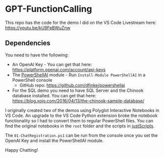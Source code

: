 # GPT-FunctionCalling

This repo has the code for the demo I did on the VS Code Livestream here:
https://youtu.be/kU9FeBWuZnw

## Dependencies

You need to have the following:

- An OpenAI Key - You can get that here: https://platform.openai.com/account/api-keys
- The [PowerShellAI](https://www.powershellgallery.com/packages/PowerShellAI) module - Run `Install-Module PowerShellAI` in a PowerShell console
    - GitHub repo: https://github.com/dfinke/powershellai
- For the SQL demo you need to have SQL Server and the Chinook database installed. You can get that here: https://blog.xojo.com/2016/04/13/the-chinook-sample-database/

I originally created two of the demos using Polyglot Interactive Notebooks in VS Code. An upgrade to the VS Code Python extension broke the notebook functionality so I had to convert them to regular PowerShell files. You can find the original notebooks in the `root` folder and the scripts in [justScripts](./justScripts/).

The `01-ChatRegistration.ps1` can be run from the console once you set the OpenAI Key and install the PowerShellAI module.

Happy Chatting!